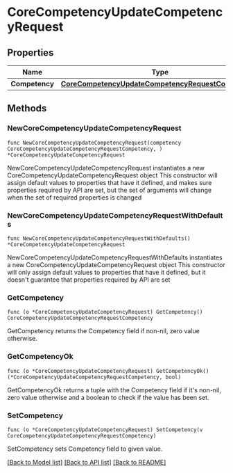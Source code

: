 # CoreCompetencyUpdateCompetencyRequest

## Properties

Name | Type | Description | Notes
------------ | ------------- | ------------- | -------------
**Competency** | [**CoreCompetencyUpdateCompetencyRequestCompetency**](CoreCompetencyUpdateCompetencyRequestCompetency.md) |  | 

## Methods

### NewCoreCompetencyUpdateCompetencyRequest

`func NewCoreCompetencyUpdateCompetencyRequest(competency CoreCompetencyUpdateCompetencyRequestCompetency, ) *CoreCompetencyUpdateCompetencyRequest`

NewCoreCompetencyUpdateCompetencyRequest instantiates a new CoreCompetencyUpdateCompetencyRequest object
This constructor will assign default values to properties that have it defined,
and makes sure properties required by API are set, but the set of arguments
will change when the set of required properties is changed

### NewCoreCompetencyUpdateCompetencyRequestWithDefaults

`func NewCoreCompetencyUpdateCompetencyRequestWithDefaults() *CoreCompetencyUpdateCompetencyRequest`

NewCoreCompetencyUpdateCompetencyRequestWithDefaults instantiates a new CoreCompetencyUpdateCompetencyRequest object
This constructor will only assign default values to properties that have it defined,
but it doesn't guarantee that properties required by API are set

### GetCompetency

`func (o *CoreCompetencyUpdateCompetencyRequest) GetCompetency() CoreCompetencyUpdateCompetencyRequestCompetency`

GetCompetency returns the Competency field if non-nil, zero value otherwise.

### GetCompetencyOk

`func (o *CoreCompetencyUpdateCompetencyRequest) GetCompetencyOk() (*CoreCompetencyUpdateCompetencyRequestCompetency, bool)`

GetCompetencyOk returns a tuple with the Competency field if it's non-nil, zero value otherwise
and a boolean to check if the value has been set.

### SetCompetency

`func (o *CoreCompetencyUpdateCompetencyRequest) SetCompetency(v CoreCompetencyUpdateCompetencyRequestCompetency)`

SetCompetency sets Competency field to given value.



[[Back to Model list]](../README.md#documentation-for-models) [[Back to API list]](../README.md#documentation-for-api-endpoints) [[Back to README]](../README.md)


